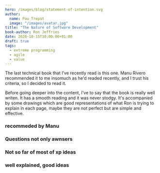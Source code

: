 ```yaml
---
hero: /images/blog/statement-of-intention.svg
author:
  name: Pau Trepat
  image: "/images/avatar.jpg"
title: "The Nature of Software Development"
book-author: Ron Jeffries
date: 2020-10-15T10:00:00+01:00
draft: true
tags: 
  - extreme programming 
  - agile 
  - value
---
```


The last technical book that I've recently read is this one. Manu Rivero recommended it to me insomuch as he'd readed recently, and I trust his criteria, so I decided to read it.

Before going deeper into the content, I've to say that the book is really well writen. It has a smooth reading and it was never stodgy. It's accompanied by some drawings which are good representations of what Ron is trying to explain in each page, maybe they are not perfect but are simple and effective.


### recommeded by Manu
### Questions not only awnsers
### Not so far of most of xp ideas
### well explained, good ideas